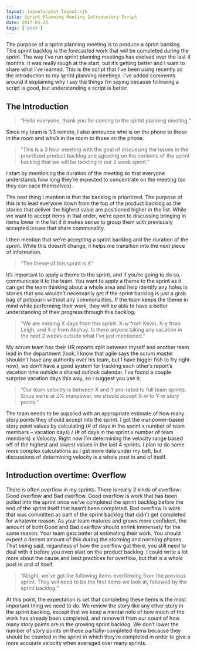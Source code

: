```yaml
---
layout: layouts/post-layout.njk 
title: Sprint Planning Meeting Introductory Script
date: 2017-01-26
tags: ['post']
---
```

The purpose of a sprint planning meeting is to produce a sprint backlog.  This sprint backlog is the forecasted work that will be completed during the sprint.  The way I’ve run sprint planning meetings has evolved over the last 4 months.  It was really rough at the start, but it’s getting better and I want to share what I’ve learned.  This is the script that I’ve been using recently as the introduction to my sprint planning meetings.  <!-- Excerpt Start -->I’ve added comments around it explaining why I say the things I’m saying because following a script is good, but understanding a script is better.<!-- Excerpt End -->

## The Introduction
> “Hello everyone, thank you for coming to the sprint planning meeting.”

Since my team is 1/3 remote, I also announce who is on the phone to those in the room and who’s in the room to those on the phone.

> “This is a 3 hour meeting with the goal of discussing the issues in the prioritized product backlog and agreeing on the contents of the sprint backlog that we will be tackling in our 2 week sprint.”

I start by mentioning the duration of the meeting so that everyone understands how long they’re expected to concentrate on the meeting (so they can pace themselves).

The next thing I mention is that the backlog is prioritized.  The purpose of this is to lead everyone down from the top of the product backlog as the stories that deliver the highest value are positioned higher in the list.  While we want to accept items in that order, we’re open to discussing bringing in items lower in the list if it makes sense to group them with previously accepted issues that share commonality.

I then mention that we’re accepting a sprint backlog and the duration of the sprint.  While this doesn’t change, it helps me transition into the next piece of information.

> “The theme of this sprint is X”

It’s important to apply a theme to the sprint, and if you’re going to do so, communicate it to the team.  You want to apply a theme to the sprint as it can get the team thinking about a whole area and help identify any holes in stories that you wouldn’t necessarily get if the sprint backlog is just a grab bag of potpourri without any commonalities.   If the team keeps the theme in mind while performing their work, they will be able to have a better understanding of their progress through this backlog.

> “We are missing X days from this sprint. X-w from Kevin, X-y from Leigh, and X-z from Akshay.  Is there anyone taking any vacation in the next 2 weeks outside what I’ve just mentioned.”

My scrum team has their HR reports split between myself and another team lead in the department (look, I know that agile says the scrum master shouldn’t have any authority over his team, but I have bigger fish to fry right now), we don’t have a good system for tracking each other’s report’s vacation time outside a shared outlook calendar.  I’ve found a couple surprise vacation days this way, so I suggest you use it.

> “Our team velocity is between X and Y pro-rated to full team sprints.  Since we’re at Z% manpower, we should accept X-w to Y-w story points.”

The team needs to be supplied with an appropriate estimate of how many story points they should accept into the sprint.  I get the manpower-based story point values by calculating (# of days in the sprint x number of team members – vacation days) / (# of days in the sprint x number of team members) x Velocity.  Right now I’m determining the velocity range based off of the highest and lowest values in the last 4 sprints.  I plan to do some more complex calculations as I get more data under my belt, but discussions of determining velocity is a whole post in and of itself.

## Introduction overtime: Overflow
There is often overflow in my sprints.  There is really 2 kinds of overflow: Good overflow and Bad overflow.  Good overflow is work that has been pulled into the sprint once we’ve completed the sprint backlog before the end of the sprint itself that hasn’t been completed.  Bad overflow is work that was committed as part of the sprint backlog that didn’t get completed for whatever reason.  As your team matures and grows more confident, the amount of both Good and Bad overflow should shrink immensely for the same reason: Your team gets better at estimating their work.  You should expect a decent amount of this during the storming and norming phases.  That being said, regardless of how the overflow got there, you still need to deal with it before you even start on the product backlog.  I could write a lot more about the cause and best practices for overflow, but that is a whole post in and of itself.

> “Alright, we’ve got the following items overflowing from the previous sprint.  They will need to be the first items we look at, followed by the sprint backlog.”

At this point, the expectation is set that completing these items is the most important thing we need to do.  We review the story like any other story in the sprint backlog, except that we keep a mental note of how much of the work has already been completed, and remove it from our count of how many story points are in the growing sprint backlog.  We don’t lower the number of story points on these partially-completed items because they should be counted in the sprint in which they’re completed in order to give a more accurate velocity when averaged over many sprints.